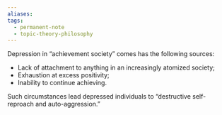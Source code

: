 ```yaml
---
aliases: 
tags:
  - permanent-note
  - topic-theory-philosophy
---
```

Depression in “achievement society” comes has the following sources:
- Lack of attachment to anything in an increasingly atomized society;
- Exhaustion at excess positivity;
- Inability to continue achieving.

Such circumstances lead depressed individuals to “destructive self-reproach and auto-aggression.”